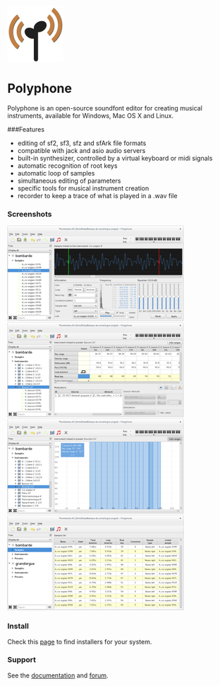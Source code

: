 ![logo](logo.png "logo")
# Polyphone

Polyphone is an open-source soundfont editor for creating musical instruments, available for Windows, Mac OS X and Linux.

###Features

 * editing of sf2, sf3, sfz and sfArk file formats
 * compatible with jack and asio audio servers
 * built-in synthesizer, controlled by a virtual keyboard or midi signals
 * automatic recognition of root keys
 * automatic loop of samples
 * simultaneous editing of parameters
 * specific tools for musical instrument creation
 * recorder to keep a trace of what is played in a .wav file

### Screenshots

![Sample configuration](screenshots/SampleConfiguration.png) ![Instrument editing](screenshots/InstrumentEditing.png)
![Range editor](screenshots/RangeEditor.png) ![Sample list](screenshots/SampleList.png)

### Install

Check this [page](http://polyphone-soundfonts.com/en/download) to find installers for your system.

### Support

See the [documentation](http://polyphone-soundfonts.com/en/documentation) and [forum](http://polyphone-soundfonts.com/en/forum).
